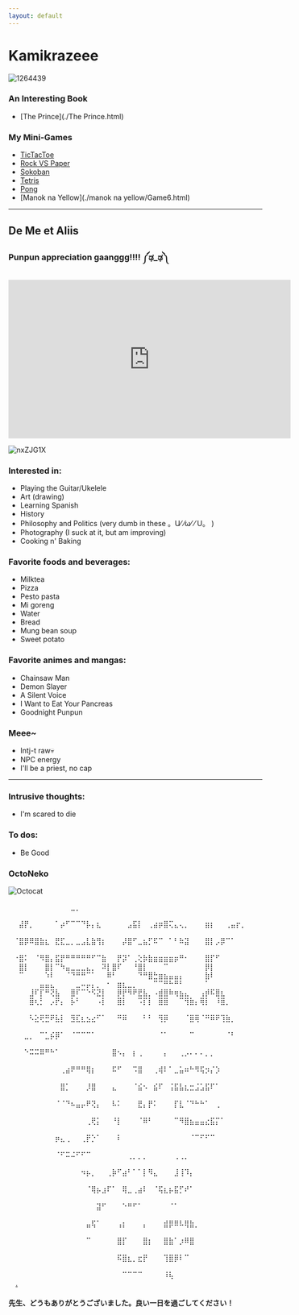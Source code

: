 ```yaml
---
layout: default
---
```


# Kamikrazeee


![1264439](https://user-images.githubusercontent.com/122244346/212585910-e58bcbd4-66aa-4193-abc2-6684538025a5.jpg)

### An Interesting Book

* [The Prince](./The Prince.html)

### My Mini-Games

* [TicTacToe](./Game.html)
* [Rock VS Paper](./Game2.html)
* [Sokoban](./Game3.html)
* [Tetris](./Game4.html)
* [Pong](./Game5.html)
* [Manok na Yellow](./manok na yellow/Game6.html)

* * *

## De Me et Aliis
### Punpun appreciation gaanggg!!!! ༼ಢ_ಢ༽

<iframe width="560" height="315" src="https://www.youtube-nocookie.com/embed/X6e6F_z17sI?controls=0" title="YouTube video player" frameborder="0" allow="accelerometer; autoplay; clipboard-write; encrypted-media; gyroscope; picture-in-picture; web-share" allowfullscreen></iframe>

![nxZJG1X](https://user-images.githubusercontent.com/122244346/212382607-da54bab0-a3ef-4a24-b390-36db8aa5b8b1.jpeg)

### Interested in:

*   Playing the Guitar/Ukelele
*   Art (drawing)
*   Learning Spanish
*   History 
*   Philosophy and Politics (very dumb in these 。U⁄ ⁄ω⁄ ⁄ U。 )
*   Photography (I suck at it, but am improving)
*   Cooking n' Baking

### Favorite foods and beverages:
 
* Milktea
* Pizza
* Pesto pasta
* Mi goreng
* Water
* Bread
* Mung bean soup
* Sweet potato

### Favorite animes and mangas:
* Chainsaw Man
* Demon Slayer
* A Silent Voice 
* I Want to Eat Your Pancreas
* Goodnight Punpun

### Meee~
* Intj-t raw💀
* NPC energy
* I'll be a priest, no cap

* * *

### Intrusive thoughts:

* I'm scared to die

### To dos:

* Be Good

### OctoNeko

![Octocat](https://github.githubassets.com/images/icons/emoji/octocat.png)


⠀⠀⠀⠀⠀⠀⠀⠀⠀⠀⠀⠀⣀⡀⠀⠀⠀⠀⠀⠀⠀⠀⠀⠀⠀⠀⠀⠀⠀⠀⠀⠀⠀⠀⠀⠀⠀⠀⠀⠀⠀⠀⠀⠀⠀⠀⠀⠀⠀⠀
⠀⠀⣼⡟⡀⠀⠀⠀⠀⠁⡴⠋⠉⠉⠙⡧⡄⣆⠀⠀⠀⠀⠀⣠⣯⡇⠀⢀⣴⡶⣿⢍⣄⢄⡀⠀⠀⠀⣶⡆⠀⠀⢀⣤⡖⡀⠀⠀⠀⠀
⠀⠈⣿⡿⠿⣿⣷⣆⠀⣟⣏⣀⡀⣀⣠⣇⣷⢻⡆⠀⠀⠀⡼⣿⠋⣀⣦⡋⠯⠉⠀⠁⠃⠷⣽⠀⠀⠀⣿⡇⡠⡿⠉⠁⠀⠀⠀⠀⠀⠀
⠀⠐⣿⠅⠀⠈⠻⣿⡄⣯⡟⠛⠛⠛⠛⠛⠋⠉⣷⠀⠀⡟⡽⠁⢀⢕⡷⣷⣶⣶⣶⣶⡶⠛⠂⠀⠀⠀⣿⡏⠋⠀⠀⠀⠀⠀⠀⠀
⠀⠀⣿⡇⠀⠀⠀⣿⡇⠉⠳⣤⣀⣀⣀⣄⡀⠀⠽⡇⣿⠏⠀⠀⠘⣿⡇⠀⠀⠀⠉⠀⠀⠀⠀⠀⠀⠀⡿⡇⠀⠀⠀⠀⠀⠀⠀⠀
⠀⠀⠉⠀⠀⠀⠀⠱⠇⠀⠀⠈⠙⠛⠛⠉⠁⠀⠀⠿⠃⠀⠀⠀⠀⠙⠛⣿⣓⣶⣦⣤⣤⡄⠀⠀⠀⠀⣷⠇⠀⠀⠀⠀⠀⠀⠀⠀⠀
⠀⠀⠀⠀⠀⠀⣤⣤⣄⠀⠀⠀⠀⣀⠤⡤⡄⡀⠀⠂⠀⣶⣆⣀⡀⠀⠀⠀⠉⠉⠛⠓⠛⠃⠀⠀⠀⠀⠁⠀⠀⠀⠀⠀⠀⠀⠀⠀⠀
⠀⠀⠀⠀⣸⠏⡏⠛⢝⣧⠀⠀⣿⠏⠉⠑⠫⣝⡇⠀⠀⡿⡟⠻⠟⣟⣧⡀⠠⣾⣿⠷⢶⣦⣄⠀⠀⢠⡾⠯⣿⣆⠀⠀⠀⠀⠀⠀⠀
⠀⠀⠀⠀⣿⢆⡃⠀⡠⡟⡄⠀⡧⠃⠀⠀⠀⠠⡇⠀⠀⣿⡇⠀⠀⠩⡏⡇⠀⣿⣿⠀⠀⠉⢻⣷⡄⢿⡇⠀⠸⣿⡀⠀⠀⠀⠀⠀⠀⠀
⠀⠀⠀⠀⠣⣕⢟⣛⠟⣧⡇⠀⣻⣏⣆⣢⣔⠋⠁⠀⠀⠛⠿⠀⠀⠀⠃⠃⠀⢻⡿⠀⠀⠀⠈⣿⢿⠈⠛⠿⠟⢹⣷⡀⠀⠀⠀⠀⠀⠀
⠀⠀⠀⣀⡀⠀⠉⣁⡮⡿⠁⠀⠈⠉⠉⠉⠁⠀⠀⠀⠀⠀⠀⠀⠀⠀⠀⠀⠀⠈⠁⠀⠀⠀⠀⠉⠀⠀⠀⠀⠀⠀⠈⠃⠀⠀⠀⠀⠀⠀
⠀⠀⠀⠑⠭⠭⠿⠛⠓⠁⠀⠀⠀⠀⠀⠀⠀⠀⠀⠀⣿⠢⡄⠀⡆⢀⠀⠀⠀⠀⡄⠀⠀⢀⡠⠄⠄⠄⡀⡀⠀⠀⠀⠀⠀⠀⠀⠀⠀⠀
⠀⠀⠀⠀⠀⠀⠀⠀⠀⠀⢀⣴⠟⠛⠛⢿⡆⠀⠀⠀⠯⠋⠀⠀⠩⣿⠀⠀⢀⢾⠇⠁⣀⣥⠶⠓⠻⢯⡲⡌⡱⠀⠀⠀⠀⠀⠀⠀⠀⠀
⠀⠀⠀⠀⠀⠀⠀⠀⠀⠀⣿⡁⠀⠀⠀⡸⣿⠀⠀⠀⣄⠀⠀⠀⠈⣮⠢⠀⣮⠏⠀⢨⣯⣧⣆⣒⣨⣡⣯⠏⠁⠀⠀⠀⠀⠀⠀⠀⠀⠀
⠀⠀⠀⠀⠀⠀⠀⠀⠀⠈⠈⠙⠦⣤⡤⠟⢝⡄⠀⠀⠧⠅⠀⠀⠀⣟⡄⡟⠅⠀⠀⠀⡏⣇⠈⠙⠓⠓⠁⠀⢀⠀⠀⠀⠀⠀⠀⠀⠀⠀
⠀⠀⠀⠀⠀⠀⠀⠀⠀⠀⠀⠀⠀⠀⠀⢀⢟⡅⠀⠀⠘⡇⠀⠀⠀⠈⠿⠃⠀⠀⠀⠀⠉⠻⣿⣦⣤⣤⣔⣯⡍⠁⠀⠀⠀⠀⠀⠀⠀⠀
⠀⠀⠀⠀⠀⠀⠀⠀⠀⡶⣄⢀⠀⠀⢀⡟⡑⠁⠀⠀⠀⠇⠀⠀⠀⠀⠀⠀⠀⠀⠀⠀⠀⠀⠀⠈⠉⠋⠋⠉⠀⠀⠀⠀⠀⠀⠀⠀⠀⠀
⠀⠀⠀⠀⠀⠀⠀⠀⠀⠈⠋⠭⠬⠋⠋⠉⠀⠀⠀⠀⠀⠀⠀⢀⡀⡀⡀⠀⠀⠀⠀⠀⢀⢀⡀⠀⠀⠀⠀⠀⠀⠀⠀⠀⠀⠀⠀⠀⠀⠀
⠀⠀⠀⠀⠀⠀⠀⠀⠀⠀⠀⠀⠀⠀⠲⡦⡀⠀⠀⢀⡷⠋⣴⠃⠁⠁⡇⠻⣄⠀⠀⠀⣸⢸⠹⡄⠀⠀⠀⠀⠀⠀⠀⠀⠀⠀⠀⠀⠀⠀
⠀⠀⠀⠀⠀⠀⠀⠀⠀⠀⠀⠀⠀⠀⠀⠈⢿⡦⣰⠏⠁⠀⢿⣀⢀⣴⠇⠀⠈⢯⣆⡦⣯⡋⠞⠁⠀⠀⠀⠀⠀⠀⠀⠀⠀⠀⠀⠀⠀⠀
⠀⠀⠀⠀⠀⠀⠀⠀⠀⠀⠀⠀⠀⠀⠀⠀⠀⣽⠋⠀⠀⠀⠑⠛⠋⠁⠀⠀⠀⠀⠀⠈⠁⠀⠀⠀⠀⠀⠀⠀⠀⠀⠀⠀⠀⠀⠀⠀⠀⠀
⠀⠀⠀⠀⠀⠀⠀⠀⠀⠀⠀⠀⠀⠀⠀⣤⢯⠁⠀⠀⠀⢠⡆⠀⠀⠀⡄⠀⠀⠀⣾⡿⠿⠧⢿⣷⡀⠀⠀⠀⠀⠀⠀⠀⠀⠀⠀⠀⠀⠀
⠀⠀⠀⠀⠀⠀⠀⠀⠀⠀⠀⠀⠀⠀⠀⠉⠀⠀⠀⠀⠀⣿⡏⠀⠀⠀⣿⡆⠀⠀⣿⣷⠁⡰⠿⣿⠀⠀⠀⠀⠀⠀⠀⠀⠀⠀⠀⠀⠀⠀
⠀⠀⠀⠀⠀⠀⠀⠀⠀⠀⠀⠀⠀⠀⠀⠀⠀⠀⠀⠀⠀⠯⣿⣆⡀⣖⡟⠀⠀⠀⢹⣿⡿⠇⠉⠀⠀⠀⠀⠀⠀⠀⠀⠀⠀⠀⠀⠀⠀⠀
⠀⠀⠀⠀⠀⠀⠀⠀⠀⠀⠀⠀⠀⠀⠀⠀⠀⠀⠀⠀⠀⠀⠉⠉⠉⠉⠀⠀⠀⠀⠸⢧⠀⠀⠀⠀⠀⠀⠀⠀⠀⠀⠀⠀⠀⠀⠀⠀⠀⠀
[.](./Philosophy-Politics.html)

#### 先生、どうもありがとうございました。良い一日を過ごしてください！
